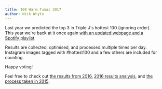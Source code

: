```yaml
---
title: 100 Warm Tunas 2017
author: Nick Whyte
---
```


Last year we predicted the top 3 in Triple J's hottest 100 (ignoring order). This year we're back at it once again <a href="https://100warmtunas.com/2017/">with an updated webpage and a Spotify playlist</a>.

Results are collected, optimised, and processed multiple times per day. Instagram images tagged with #hottest100 and a few others are included for counting.

Happy voting!

Feel free to check out [the results from 2016](https://100warmtunas.com/2016/), [2016 results analysis]({{site.baseurl}}/2017/12/prediction-analysis-2016/), and <a href="https://nickwhyte.com/post/2016/predicting-triple-j-hottest-100-2015/">the process taken in 2015</a>.
